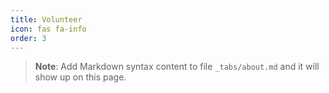 ```yaml
---
title: Volunteer
icon: fas fa-info
order: 3
---
```



> **Note**: Add Markdown syntax content to file `_tabs/about.md` and it will show up on this page.
